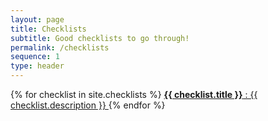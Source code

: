 ```yaml
---
layout: page
title: Checklists
subtitle: Good checklists to go through!
permalink: /checklists
sequence: 1
type: header
---
```


<nav class="panel">
  {% for checklist in site.checklists %}
  <a class="panel-block searchable" href="{{ checklist.url }}">
    <span class="panel-icon">
      <i class="fas fa-book" aria-hidden="true"></i>
    </span>
    <strong>{{ checklist.title }}</strong> : {{ checklist.description }}
  </a>
  {% endfor %}
</nav>
